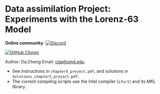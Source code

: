 # Data assimilation Project: Experiments with the Lorenz-63 Model
**Online community**: [![Discord](https://img.shields.io/discord/1129502879477141528?logo=Discord)](https://discord.gg/FdFFUy9Zcc)

[![GitHub Clones](https://img.shields.io/badge/dynamic/json?color=success&label=Unique%20clone%20since%2009/13/2023&query=count&url=https://gist.githubusercontent.com/cd10kfsu/051e274b67a31213c141f10eee1fff30/raw/clone.json&logo=github)](https://github.com/MShawon/github-clone-count-badge)


Author: Da,Cheng     Email: cda@umd.edu

- See instructions in `chapter5_project.pdf`, and solutions in `Solutions_chapter5_project.pdf`.
- The current compiling scripts use the Intel compiler (`ifort`) and its MKL library. 
